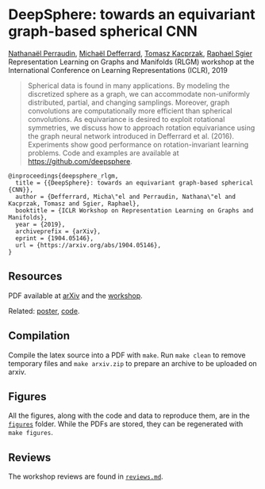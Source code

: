 # DeepSphere: towards an equivariant graph-based spherical CNN

[Nathanaël Perraudin](https://perraudin.info),
[Michaël Defferrard](https://deff.ch),
[Tomasz Kacprzak](https://www.ipa.phys.ethz.ch/people/person-detail.MjEyNzM5.TGlzdC82NjQsNTkxMDczNDQw.html),
[Raphael Sgier](https://www.ipa.phys.ethz.ch/people/person-detail.MTcyNDY3.TGlzdC82NjQsNTkxMDczNDQw.html) \
Representation Learning on Graphs and Manifolds (RLGM) workshop at the International Conference on Learning Representations (ICLR), 2019

> Spherical data is found in many applications.
> By modeling the discretized sphere as a graph, we can accommodate non-uniformly distributed, partial, and changing samplings.
> Moreover, graph convolutions are computationally more efficient than spherical convolutions.
> As equivariance is desired to exploit rotational symmetries, we discuss how to approach rotation equivariance using the graph neural network introduced in Defferrard et al. (2016).
> Experiments show good performance on rotation-invariant learning problems.
> Code and examples are available at https://github.com/deepsphere.

```
@inproceedings{deepsphere_rlgm,
  title = {{DeepSphere}: towards an equivariant graph-based spherical {CNN}},
  author = {Defferrard, Micha\"el and Perraudin, Nathana\"el and Kacprzak, Tomasz and Sgier, Raphael},
  booktitle = {ICLR Workshop on Representation Learning on Graphs and Manifolds},
  year = {2019},
  archiveprefix = {arXiv},
  eprint = {1904.05146},
  url = {https://arxiv.org/abs/1904.05146},
}
```

## Resources

PDF available at [arXiv] and the [workshop].

Related: [poster], [code].

[arXiv]: https://arxiv.org/abs/1904.05146
[workshop]: https://rlgm.github.io/papers/71.pdf
[poster]: https://doi.org/10.5281/zenodo.2839355
[code]: https://github.com/deepsphere

## Compilation

Compile the latex source into a PDF with `make`.
Run `make clean` to remove temporary files and `make arxiv.zip` to prepare an archive to be uploaded on arxiv.

## Figures

All the figures, along with the code and data to reproduce them, are in the [`figures`](figures/) folder.
While the PDFs are stored, they can be regenerated with `make figures`.

## Reviews

The workshop reviews are found in [`reviews.md`](reviews.md).
